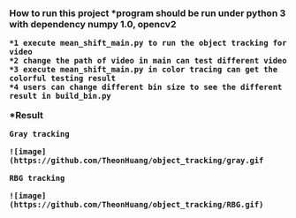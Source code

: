 <h3> How to run this project
 *program should be run under python 3 with dependency numpy 1.0, opencv2

	*1 execute mean_shift_main.py to run the object tracking for video
	*2 change the path of video in main can test different video
	*3 execute mean_shift_main.py in color tracing can get the colorful testing result
	*4 users can change different bin size to see the different result in build_bin.py
	
*Result

	Gray tracking
	
	![image](https://github.com/TheonHuang/object_tracking/gray.gif
	
	RBG tracking
	
	![image](https://github.com/TheonHuang/object_tracking/RBG.gif)

